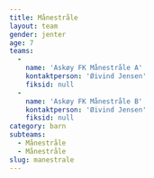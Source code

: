 ```yaml
---
title: Månestråle
layout: team
gender: jenter
age: 7
teams:
  -
    name: 'Askøy FK Månestråle A'
    kontaktperson: 'Øivind Jensen'
    fiksid: null
  -
    name: 'Askøy FK Månestråle B'
    kontaktperson: 'Øivind Jensen'
    fiksid: null
category: barn
subteams:
  - Månestråle
  - Månestråle
slug: manestrale
---
```

